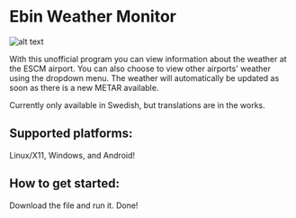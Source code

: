 # Ebin Weather Monitor
![alt text](https://raw.githubusercontent.com/ebinbellini/Ebin-Weather-Monitor/master/icon.png "Ebin Weather Monitor logo")

With this unofficial program you can view information about the weather at the
ESCM airport. You can also choose to view other airports' weather using the
dropdown menu. The weather will automatically be updated as soon as there is a
new METAR available. 

Currently only available in Swedish, but translations are in the works.

## Supported platforms:
Linux/X11, Windows, and Android!

## How to get started: 

Download the file and run it. Done! 
